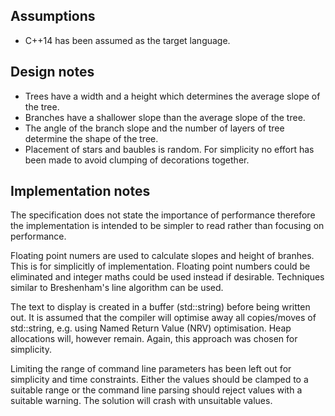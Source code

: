 ## Assumptions

- C++14 has been assumed as the target language.

## Design notes

- Trees have a width and a height which determines the average slope of the tree.
- Branches have a shallower slope than the average slope of the tree.
- The angle of the branch slope and the number of layers of tree determine the shape of the tree.
- Placement of stars and baubles is random. For simplicity no effort has been made to avoid clumping of decorations together.

## Implementation notes

The specification does not state the importance of performance therefore the
implementation is intended to be simpler to read rather than focusing on
performance.

Floating point numers are used to calculate slopes and height of branhes. This
is for simplicitly of implementation. Floating point numbers could be
eliminated and integer maths could be used instead if desirable.  Techniques
similar to Breshenham's line algorithm can be used.

The text to display is created in a buffer (std::string) before being written
out. It is assumed that the compiler will optimise away all copies/moves of
std::string, e.g. using Named Return Value (NRV) optimisation. Heap allocations
will, however remain. Again, this approach was chosen for simplicity.

Limiting the range of command line parameters has been left out for simplicity
and time constraints. Either the values should be clamped to a suitable range
or the command line parsing should reject values with a suitable warning. The
solution will crash with unsuitable values.


